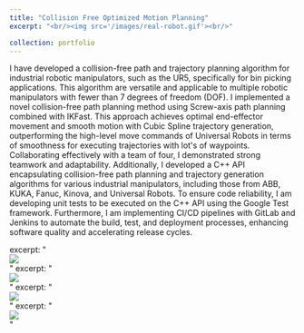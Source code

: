 ```yaml
---
title: "Collision Free Optimized Motion Planning"
excerpt: "<br/><img src='/images/real-robot.gif'><br/>"

collection: portfolio
---
```


I have developed a collision-free path and trajectory planning algorithm for industrial robotic manipulators, such as the UR5, specifically for bin picking applications. This algorithm are versatile and applicable to multiple robotic manipulators with fewer than 7 degrees of freedom (DOF). I implemented a novel collision-free path planning method using Screw-axis path planning combined with IKFast. This approach achieves optimal end-effector movement and smooth motion with Cubic Spline trajectory generation, outperforming the high-level move commands of Universal Robots in terms of smoothness for executing trajectories with lot's of waypoints. Collaborating effectively with a team of four, I demonstrated strong teamwork and adaptability. Additionally, I developed a C++ API encapsulating collision-free path planning and trajectory generation algorithms for various industrial manipulators, including those from ABB, KUKA, Fanuc, Kinova, and Universal Robots. To ensure code reliability, I am developing unit tests to be executed on the C++ API using the Google Test framework. Furthermore, I am implementing CI/CD pipelines with GitLab and Jenkins to automate the build, test, and deployment processes, enhancing software quality and accelerating release cycles.



excerpt: "<br/><img src='/images/sampled-1.gif'><br/>"
excerpt: "<br/><img src='/images/sampled-2.gif'><br/>"
excerpt: "<br/><img src='/images/sim.gif'><br/>"
excerpt: "<br/><img src='/images/real-robot.gif'><br/>"